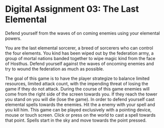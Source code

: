 # Digital Assignment 03: The Last Elemental

Defend yourself from the waves of on coming enemies using your elemental powers.

You are the last elemental sorcerer, a breed of sorcerers who can control the four
elements. You kind has been wiped out by the federation army, a group of mortal 
nations banded together to wipe magic kind from the face of Hosthus. Defend yourself
against the waves of oncoming enemies and try to wound the federation as much as possible.

The goal of this game is to have the player strategize to balance limited resources, 
limited attack count, with the impending threat of losing the game if they do not attack.
During the course of this game enemies will come from the right side of the screen towards you. 
If they reach the tower you stand on you will die (lose the game). In order to defend yourself
cast elemental spells towards the enemies. Hit the a enemy with your spell and you kill him.
This game can be played exclusively with a pointing device, mouse or touch screen. Click or 
press on the world to cast a spell towards that point. Spells start in the sky and move 
towards the point pressed.
